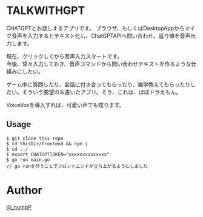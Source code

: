 # TALKWITHGPT
CHATGPTとお話しするアプリです。
ブラウザ、もしくはDesktopAppからマイク音声を入力するとテキスト化し、ChatGPTAPIへ問い合わせ。返り値を音声出力します。

現在、クリックしてから音声入力スタートです。  
今後、常々入力しておき、音声コマンドから問い合わせテキストを作るような仕組みにしたい。

ゲーム中に質問したり、会話に付き合ってもらったり、雑学教えてもらったりしたい。そういう要望の末書いたアプリ。そう、これは、ほぼドラえもん。

VoiceVoxを導入すれば、可愛い声でも喋ります。

## Usage
```
$ git clone this repo
$ cd thisDir/frontend && npm i
$ cd ../
$ export CHATGPTTOKEN="xxxxxxxxxxxxxx"
$ go run main.go
// go runを行うことでフロントエンドが立ち上がるようにしました

```

# Author
[@_numbP](https://twitter.com/_numbP)
